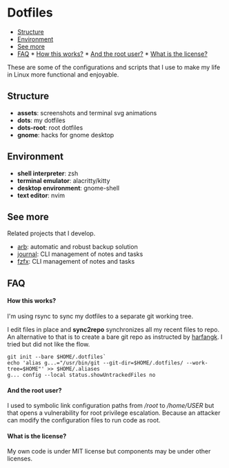 # Dotfiles

<!-- TOC GitLab -->

* [Structure](#structure)
* [Environment](#environment)
* [See more](#see-more)
* [FAQ](#faq)
        * [How this works?](#how-this-works)
        * [And the root user?](#and-the-root-user)
        * [What is the license?](#what-is-the-license)

<!-- /TOC -->

These are some of the configurations and scripts that I use to make my life in Linux more functional and enjoyable. 

## Structure
- **assets**: screenshots and terminal svg animations
- **dots**: my dotfiles
- **dots-root**: root dotfiles
- **gnome**: hacks for gnome desktop

## Environment
- **shell interpreter**: zsh
- **terminal emulator**: alacritty/kitty
- **desktop environment**: gnome-shell
- **text editor**: nvim

## See more
Related projects that I develop.

- [arb](https://github.com/lbcnz/arb): automatic and robust backup solution
- [journal](https://github.com/lbcnz/journal): CLI management of notes and tasks
- [fzfx](https://github.com/lbcnz/fzfx): CLI management of notes and tasks

## FAQ
#### How this works?
I'm using rsync to sync my dotfiles to a separate git working tree.

I edit files in place and **sync2repo** synchronizes all my recent files to repo. An alternative to that is to create a bare git repo as instructed by [harfangk](https://harfangk.github.io/2016/09/18/manage-dotfiles-with-a-git-bare-repository.html). I tried but did not like the flow.

```shell
git init --bare $HOME/.dotfiles`
echo 'alias g...="/usr/bin/git --git-dir=$HOME/.dotfiles/ --work-tree=$HOME"' >> $HOME/.aliases
g... config --local status.showUntrackedFiles no
```

#### And the root user?
I used to symbolic link configuration paths from */root* to */home/USER* but that opens a vulnerability for root privilege escalation. Because an attacker can modify the configuration files to run code as root.

#### What is the license?
My own code is under MIT license but components may be under other licenses.

